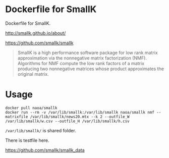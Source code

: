 # Dockerfile for SmallK

Dockerfile for SmallK.

http://smallk.github.io/about/

https://github.com/smallk/smallk

>SmallK is a high performance software package for low rank matrix approximation via the nonnegative matrix factorization (NMF). Algorithms for NMF compute the low rank factors of a matrix producing two nonnegative matrices whose product approximates the original matrix.


# Usage

```
docker pull naoa/smallk
docker run --rm -v /var/lib/smallk:/var/lib/smallk naoa/smallk nmf --matrixfile /var/lib/smallk/news20.mtx --k 2 --outfile_W /var/lib/smallk/w.csv --outfile_H /var/lib/smallk/h.csv
```

``/var/lib/smallk/`` is shared folder.


There is testfile here.

https://github.com/smallk/smallk_data
